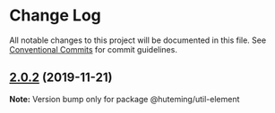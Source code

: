 # Change Log

All notable changes to this project will be documented in this file.
See [Conventional Commits](https://conventionalcommits.org) for commit guidelines.

## [2.0.2](https://github.com/huteming/huteming-ui/compare/@huteming/util-element@2.0.1...@huteming/util-element@2.0.2) (2019-11-21)

**Note:** Version bump only for package @huteming/util-element
